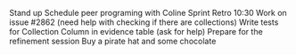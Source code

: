 Stand up
Schedule peer programing with Coline
Sprint Retro 10:30
Work on issue #2862 (need help with checking if there are collections)
Write tests for Collection Column in evidence table (ask for help)
Prepare for the refinement session
Buy a pirate hat and some chocolate
